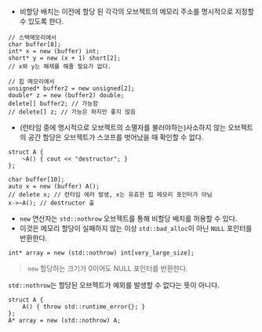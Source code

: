 - 비할당 배치는 이전에 할당 된 각각의 오브젝트의 메모리 주소를 명시적으로 지정할 수 있도록 한다.
```
// 스택메모리에서
char buffer[8];
int* x = new (buffer) int;
short* y = new (x + 1) short[2];
// x와 y는 해제를 해줄 필요가 없다.
```
```
// 힙 메모리에서
unsigned* buffer2 = new unsigned[2];
double* z = new (buffer2) double;
delete[] buffer2; // 가능함
// delete[] z; // 가능은 하지만 좋지 않음
```
- (런타임 중에 명시적으로 오브젝트의 소멸자를 불러야하는)사소하지 않는 오브젝트의 공간 할당은 오브젝트가 스코프를 벗어났을 때 확인할 수 없다.
```
struct A {
	~A() { cout << "destructor"; }
};

char buffer[10];
auto x = new (buffer) A();
// delete x; // 런타임 에러 발생, x는 유효한 힙 메모리 포인터가 아님
x->~A(); // destructor 출
```
- `new` 연산자는 `std::nothrow` 오브젝트를 통해 비할당 배치를 허용할 수 있다.
- 이것은 메모리 할당이 실패하지 않는 이상 `std::bad_alloc`이 아닌 `NULL` 포인터를 반환한다.
```
int* array = new (std::nothrow) int[very_large_size];
```
> `new` 할당하는 크기가 0이어도 NULL 포인터를 반환한다.

`std::nothrow`는 할당된 오브젝트가 예외를 발생할 수 없다는 뜻이 아니다.
```
struct A {
	A() { throw std::runtime_error{}; }
};
A* array = new (std::nothrow) A;
```